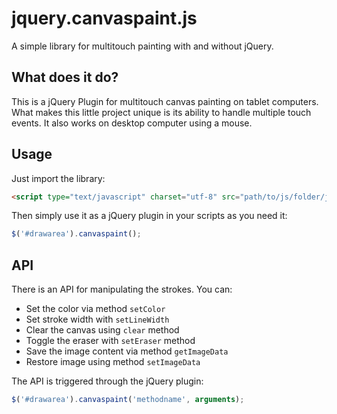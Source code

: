# jquery.canvaspaint.js

A simple library for multitouch painting with and without jQuery.

## What does it do?

This is a jQuery Plugin for multitouch canvas painting on tablet computers. What makes this little project unique is its ability to handle multiple touch events. It also works on desktop computer using a mouse.

## Usage

Just import the library:

````html
<script type="text/javascript" charset="utf-8" src="path/to/js/folder/jquery.canvaspaint.js"></script>
````

Then simply use it as a jQuery plugin in your scripts as you need it:

````javascript
$('#drawarea').canvaspaint();
````

## API

There is an API for manipulating the strokes. You can:

- Set the color via method <code>setColor</code>
- Set stroke width with <code>setLineWidth</code>
- Clear the canvas using <code>clear</code> method
- Toggle the eraser with <code>setEraser</code> method
- Save the image content via method <code>getImageData</code>
- Restore image using method <code>setImageData</code>

The API is triggered through the jQuery plugin:

````javascript
$('#drawarea').canvaspaint('methodname', arguments);
````
